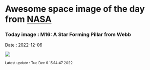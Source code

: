 
# Awesome space image of the day from [NASA](https://api.nasa.gov/)

### Today image : M16: A Star Forming Pillar from Webb
Date : 2022-12-06

![](https://apod.nasa.gov/apod/image/2212/M16Pillar_WebbOzsarac_960.jpg)

<small>Latest update : Tue Dec  6 15:14:47 2022</small>
        